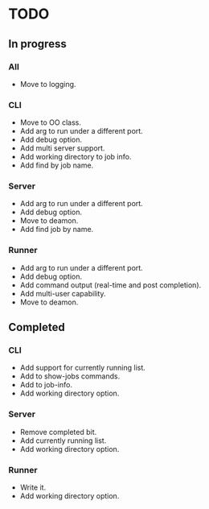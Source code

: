 # TODO

## In progress

### All
  * Move to logging.

### CLI
  * Move to OO class.
  * Add arg to run under a different port.
  * Add debug option.
  * Add multi server support.
  * Add working directory to job info.
  * Add find by job name.

### Server
  * Add arg to run under a different port.
  * Add debug option.
  * Move to deamon.
  * Add find job by name.


### Runner
  * Add arg to run under a different port.
  * Add debug option.
  * Add command output (real-time and post completion).
  * Add multi-user capability.
  * Move to deamon.

## Completed

### CLI
  * Add support for currently running list.
  * Add to show-jobs commands.
  * Add to job-info.
  * Add working directory option.

### Server
  * Remove completed bit.
  * Add currently running list.
  * Add working directory option.


### Runner
  * Write it.
  * Add working directory option.
